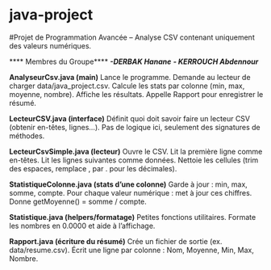 # java-project
#Projet de Programmation Avancée – Analyse CSV contenant uniquement des valeurs numériques.
 
**** Membres du Groupe****
***-DERBAK Hanane***
***- KERROUCH Abdennour***

**AnalyseurCsv.java (main)**
Lance le programme.
Demande au lecteur de charger data/java_project.csv.
Calcule les stats par colonne (min, max, moyenne, nombre).
Affiche les résultats.
Appelle Rapport pour enregistrer le résumé.

**LecteurCSV.java (interface)**
Définit quoi doit savoir faire un lecteur CSV (obtenir en-têtes, lignes…).
Pas de logique ici, seulement des signatures de méthodes.

**LecteurCsvSimple.java (lecteur)**
Ouvre le CSV.
Lit la première ligne comme en-têtes.
Lit les lignes suivantes comme données.
Nettoie les cellules (trim des espaces, remplace , par . pour les décimales).

**StatistiqueColonne.java (stats d’une colonne)**
Garde à jour : min, max, somme, compte.
Pour chaque valeur numérique : met à jour ces chiffres.
Donne getMoyenne() = somme / compte.

**Statistique.java (helpers/formatage)**
Petites fonctions utilitaires.
Formate les nombres en 0.0000 et aide à l’affichage.

**Rapport.java (écriture du résumé)**
Crée un fichier de sortie (ex. data/resume.csv).
Écrit une ligne par colonne : Nom, Moyenne, Min, Max, Nombre.
